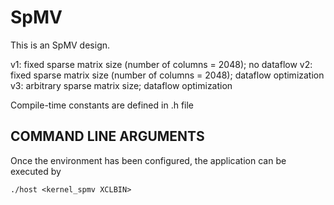 SpMV
====

This is an SpMV design.

v1: fixed sparse matrix size (number of columns = 2048); no dataflow
v2: fixed sparse matrix size (number of columns = 2048); dataflow optimization
v3: arbitrary sparse matrix size; dataflow optimization

Compile-time constants are defined in .h file

## COMMAND LINE ARGUMENTS
Once the environment has been configured, the application can be executed by
```
./host <kernel_spmv XCLBIN>
```
